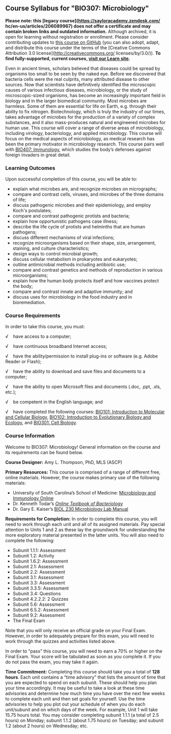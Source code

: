 Course Syllabus for "BIO307: Microbiology"
------------------------------------------

**Please note: this [legacy course](https://sayloracademy.zendesk.com/
hc/en-us/articles/206089967) does not offer a certificate and may contain 
broken links and outdated information.** Although archived, it is open 
for learning without registration or enrollment. Please consider contributing 
updates to [this course on GitHub](https://github.com/saylordotorg/course_bio307) 
(you can also adopt, adapt, and distribute this course under the terms of 
the [Creative Commons Attribution 3.0 license](http://creativecommons.org/
licenses/by/3.0/)). **To find fully-supported, current courses, [visit our 
Learn site](https://learn.saylor.org).**

Even in ancient times, scholars believed that diseases could be spread
by organisms too small to be seen by the naked eye. Before we discovered
that bacteria cells were the real culprits, many attributed disease to
other sources. Now that scientists have definitively identified the
microscopic causes of various infectious diseases, microbiology, or the
study of microscopic-sized organisms, has become an increasingly
important field in biology and in the larger biomedical community. Most
microbes are harmless. Some of them are essential for life on Earth,
e.g. through their ability to fix nitrogen. Biotechnology, which is
truly the industry of our times, takes advantage of microbes for the
production of a variety of complex substances, and it also mass-produces
natural and engineered microbes for human use. This course will cover a
range of diverse areas of microbiology, including virology,
bacteriology, and applied microbiology. This course will focus on the
medical aspects of microbiology, as medical research has been the
primary motivator in microbiology research. This course pairs well with
[BIO407: Immunology](http://www.saylor.org/courses/bio407/), which
studies the body’s defenses against foreign invaders in great detail.

### Learning Outcomes

Upon successful completion of this course, you will be able to:

-   explain what microbes are, and recognize microbes on micrographs;
-   compare and contrast cells, viruses, and microbes of the three
    domains of life;
-   discuss pathogenic microbes and their epidemiology, and employ
    Koch's postulates;
-   compare and contrast pathogenic protists and bacteria;
-   explain how opportunistic pathogens case illness;
-   describe the life cycle of protists and helminths that are human
    pathogens;
-   discuss different mechanisms of viral infections;
-   recognize microorganisms based on their shape, size, arrangement,
    staining, and culture characteristics;
-   design ways to control microbial growth;
-   discuss cellular metabolism in prokaryotes and eukaryotes;
-   outline antimicrobial methods including antibiotic use;
-   compare and contrast genetics and methods of reproduction in various
    microorganisms;
-   explain how the human body protects itself and how vaccines protect
    the body;
-   compare and contrast innate and adaptive immunity; and
-   discuss uses for microbiology in the food industry and in
    bioremediation.

### Course Requirements

In order to take this course, you must:  
  
 √    have access to a computer;  
  
 √    have continuous broadband Internet access;  
  
 √    have the ability/permission to install plug-ins or software (e.g.
Adobe Reader or Flash);  
  
 √    have the ability to download and save files and documents to a
computer;  
  
 √    have the ability to open Microsoft files and documents (.doc,
.ppt, .xls, etc.);  
  
 √    be competent in the English language; and  
  
 √    have completed the following courses: [BIO101: Introduction to
Molecular and Cellular Biology](http://www.saylor.org/courses/bio101a/),
[BIO102: Introduction to Evolutionary Biology and
Ecology](http://www.saylor.org/courses/bio102/), and [BIO301: Cell
Biology](http://www.saylor.org/courses/bio301/). 

### Course Information

Welcome to BIO307: Microbiology! General information on the course and
its requirements can be found below.  
  
 **Course Designer:** Amy L. Thompson, PhD, MLS (ASCP)  
  
 **Primary Resources:** This course is comprised of a range of different
free, online materials. However, the course makes primary use of the
following materials:  

-   University of South Carolina’s School of Medicine: [Microbiology and
    Immunology Online](http://pathmicro.med.sc.edu/book/welcome.htm)
-   Dr. Kenneth Todar’s *[Online Textbook of
    Bacteriology](http://www.textbookofbacteriology.net/)*
-   Dr. Gary E. Kaiser’s [BIOL 230 Microbiology Lab
    Manual](http://faculty.ccbcmd.edu/courses/bio141/labmanua/toc.html)

**Requirements for Completion:** In order to complete this course, you
will need to work through each unit and all of its assigned materials.
Pay special attention to Units 1 and 2 as these lay the groundwork for
understanding the more exploratory material presented in the latter
units. You will also need to complete the following:  

-   Subunit 1.1.1: Assessment
-   Subunit 1.2: Activity
-   Subunit 1.6.2: Assessment
-   Subunit 2.1: Assessment
-   Subunit 2.2: Assessment
-   Subunit 3.1: Assessment
-   Subunit 3.3: Assessment
-   Subunit 3.3.5: Assessment
-   Subunit 3.4: Questions
-   Subunit 4.2.2.2: 2 Quizzes
-   Subunit 5.6: Assessment
-   Subunit 6.5.2: Assessment
-   Subunit 9.2: Assessment
-   The Final Exam

Note that you will only receive an official grade on your Final Exam.
However, in order to adequately prepare for this exam, you will need to
work through the quizzes and activities listed above.  
  
 In order to “pass” this course, you will need to earn a 70% or higher
on the Final Exam. Your score will be tabulated as soon as you complete
it. If you do not pass the exam, you may take it again.  
  
 **Time Commitment:** Completing this course should take you a total of
**128 hours**. Each unit contains a “time advisory” that lists the
amount of time that you are expected to spend on each subunit. These
should help you plan your time accordingly. It may be useful to take a
look at these time advisories and determine how much time you have over
the next few weeks to complete each unit and then set goals for
yourself. Use the time advisories to help you plot out your schedule of
when you do each unit/subunit and on which days of the week. For
example, Unit 1 will take 15.75 hours total. You may consider completing
subunit 1.1.1 (a total of 2.5 hours) on Monday; subunit 1.1.2 (about
1.75 hours) on Tuesday; and subunit 1.2 (about 2 hours) on Wednesday;
etc.  
  

